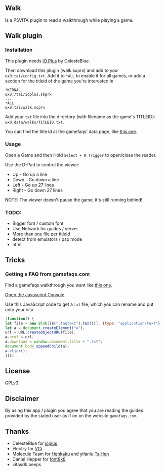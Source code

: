 ## Walk

Is a PSVITA plugin to read a walkthrough while playing a game.

## Walk plugin

### Installation

This plugin needs [IO Plus](https://github.com/CelesteBlue-dev/PSVita-RE-tools/raw/master/ioPlus/ioPlus-0.1/release/ioplus.skprx) by CelesteBlue.

Then download this plugin (walk.suprx) and add to your `ux0:tai/config.txt`.
Add it to `*ALL` to enable it for all games, or add a section for the titleid
of the game you're interested in.

```
*KERNAL
ux0:/tai/ioplus.skprx
...
*ALL
ux0:tai/walk.suprx
```

Add your `txt` file into the directory (with filename as the game's TITLEID): `ux0:data/walks/TITLEID.txt`.

You can find the title id at the gamefaqs' data page, like [this one](https://gamefaqs.gamespot.com/vita/763296-danganronpa-2-goodbye-despair/data).

### Usage

Open a Game and then Hold `Select + R Trigger` to open/close the reader.

Use the D-Pad to control the viewer:
  - Up    - Go up a line
  - Down  - Go down a line
  - Left  - Go up 27 lines
  - Right - Go down 27 lines

NOTE: The viewer doesn't pause the game, it's still running behind!


### TODO:

- Bigger font / custom font
- Use Network for guides / server
- More than one file per titleid
- detect from emulators / psp mode
- html

## Tricks

### Getting a FAQ from gamefaqs.com

Find a gamefaqs walkthrough you want like [this one](https://gamefaqs.gamespot.com/vita/763296-danganronpa-2-goodbye-despair/faqs/70277).

[Open the Javascript Console](https://webmasters.stackexchange.com/questions/8525/how-do-i-open-the-javascript-console-in-different-browsers).

Use this JavaScript code to get a `txt` file, which you can rename and put onto your
vita.

```js
(function() {
let file = new Blob([$(".faqtext").text()], {type: "application/text"});
let a = document.createElement("a"),
url = URL.createObjectURL(file);
a.href = url;
a.download = window.document.title + ".txt";
document.body.appendChild(a);
a.click();
})()
```

## License

GPLv3

## Disclaimer

By using this app / plugin you agree that you are reading the guides provided
by the stated user as if on on the website `gamefaqs.com`.

## Thanks

- CelesteBlue for [ioplus](https://github.com/CelesteBlue-dev/PSVita-RE-tools/tree/master/ioPlus/ioPlus-0.1)
- Electry for [VGi](https://github.com/Electry/VGi)
- Molecule Team for [Henkaku](https://henkaku.xyz/) and yifanlu [TaiHen](https://tai.henkaku.xyz/)
- Daniel Hepper for [font8x8](https://github.com/dhepper/font8x8)
- vitasdk peeps